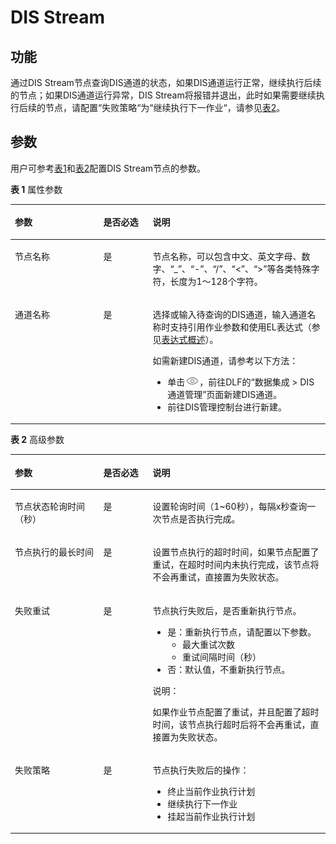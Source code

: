# DIS Stream<a name="dayu_01_0444"></a>

## 功能<a name="zh-cn_topic_0118184395_section44280035173841"></a>

通过DIS Stream节点查询DIS通道的状态，如果DIS通道运行正常，继续执行后续的节点；如果DIS通道运行异常，DIS Stream将报错并退出，此时如果需要继续执行后续的节点，请配置“失败策略“为“继续执行下一作业“，请参见[表2](#zh-cn_topic_0118184395_table58040457102411)。

## 参数<a name="zh-cn_topic_0118184395_section6331447317395"></a>

用户可参考[表1](#zh-cn_topic_0118184395_table3764823994826)和[表2](#zh-cn_topic_0118184395_table58040457102411)配置DIS Stream节点的参数。

**表 1**  属性参数

<a name="zh-cn_topic_0118184395_table3764823994826"></a>
<table><thead align="left"><tr id="zh-cn_topic_0118184395_row3170822394826"><th class="cellrowborder" valign="top" width="28.07%" id="mcps1.2.4.1.1"><p id="zh-cn_topic_0118184395_p2984581994826"><a name="zh-cn_topic_0118184395_p2984581994826"></a><a name="zh-cn_topic_0118184395_p2984581994826"></a>参数</p>
</th>
<th class="cellrowborder" valign="top" width="15.659999999999998%" id="mcps1.2.4.1.2"><p id="zh-cn_topic_0118184395_p159227094826"><a name="zh-cn_topic_0118184395_p159227094826"></a><a name="zh-cn_topic_0118184395_p159227094826"></a>是否必选</p>
</th>
<th class="cellrowborder" valign="top" width="56.269999999999996%" id="mcps1.2.4.1.3"><p id="zh-cn_topic_0118184395_p6186505494826"><a name="zh-cn_topic_0118184395_p6186505494826"></a><a name="zh-cn_topic_0118184395_p6186505494826"></a>说明</p>
</th>
</tr>
</thead>
<tbody><tr id="zh-cn_topic_0118184395_row1991457694826"><td class="cellrowborder" valign="top" width="28.07%" headers="mcps1.2.4.1.1 "><p id="zh-cn_topic_0118184395_p246794194826"><a name="zh-cn_topic_0118184395_p246794194826"></a><a name="zh-cn_topic_0118184395_p246794194826"></a>节点名称</p>
</td>
<td class="cellrowborder" valign="top" width="15.659999999999998%" headers="mcps1.2.4.1.2 "><p id="zh-cn_topic_0118184395_p6568554794826"><a name="zh-cn_topic_0118184395_p6568554794826"></a><a name="zh-cn_topic_0118184395_p6568554794826"></a>是</p>
</td>
<td class="cellrowborder" valign="top" width="56.269999999999996%" headers="mcps1.2.4.1.3 "><p id="zh-cn_topic_0118184395_p1892909794826"><a name="zh-cn_topic_0118184395_p1892909794826"></a><a name="zh-cn_topic_0118184395_p1892909794826"></a><span id="zh-cn_topic_0118184395_zh-cn_topic_0099822521_text44323307153939"><a name="zh-cn_topic_0118184395_zh-cn_topic_0099822521_text44323307153939"></a><a name="zh-cn_topic_0118184395_zh-cn_topic_0099822521_text44323307153939"></a>节点</span>名称，可以包含中文、英文字母、数字、<span class="parmvalue" id="zh-cn_topic_0118184395_zh-cn_topic_0099822521_zh-cn_topic_0099822521_parmvalue38166764101253"><a name="zh-cn_topic_0118184395_zh-cn_topic_0099822521_zh-cn_topic_0099822521_parmvalue38166764101253"></a><a name="zh-cn_topic_0118184395_zh-cn_topic_0099822521_zh-cn_topic_0099822521_parmvalue38166764101253"></a>“_”</span>、<span class="parmvalue" id="zh-cn_topic_0118184395_zh-cn_topic_0099822521_zh-cn_topic_0099822521_parmvalue4500149101253"><a name="zh-cn_topic_0118184395_zh-cn_topic_0099822521_zh-cn_topic_0099822521_parmvalue4500149101253"></a><a name="zh-cn_topic_0118184395_zh-cn_topic_0099822521_zh-cn_topic_0099822521_parmvalue4500149101253"></a>“-”</span>、<span class="parmvalue" id="zh-cn_topic_0118184395_zh-cn_topic_0099822521_parmvalue3773104413412"><a name="zh-cn_topic_0118184395_zh-cn_topic_0099822521_parmvalue3773104413412"></a><a name="zh-cn_topic_0118184395_zh-cn_topic_0099822521_parmvalue3773104413412"></a>“/”</span>、<span class="parmvalue" id="zh-cn_topic_0118184395_zh-cn_topic_0099822521_zh-cn_topic_0099822521_parmvalue28967750101253"><a name="zh-cn_topic_0118184395_zh-cn_topic_0099822521_zh-cn_topic_0099822521_parmvalue28967750101253"></a><a name="zh-cn_topic_0118184395_zh-cn_topic_0099822521_zh-cn_topic_0099822521_parmvalue28967750101253"></a>“&lt;”</span>、<span class="parmvalue" id="zh-cn_topic_0118184395_zh-cn_topic_0099822521_zh-cn_topic_0099822521_parmvalue64686408101253"><a name="zh-cn_topic_0118184395_zh-cn_topic_0099822521_zh-cn_topic_0099822521_parmvalue64686408101253"></a><a name="zh-cn_topic_0118184395_zh-cn_topic_0099822521_zh-cn_topic_0099822521_parmvalue64686408101253"></a>“&gt;”</span>等各类特殊字符，长度为1～128个字符。</p>
</td>
</tr>
<tr id="zh-cn_topic_0118184395_row3614415394826"><td class="cellrowborder" valign="top" width="28.07%" headers="mcps1.2.4.1.1 "><p id="zh-cn_topic_0118184395_p4199531294826"><a name="zh-cn_topic_0118184395_p4199531294826"></a><a name="zh-cn_topic_0118184395_p4199531294826"></a>通道名称</p>
</td>
<td class="cellrowborder" valign="top" width="15.659999999999998%" headers="mcps1.2.4.1.2 "><p id="zh-cn_topic_0118184395_p4617707494826"><a name="zh-cn_topic_0118184395_p4617707494826"></a><a name="zh-cn_topic_0118184395_p4617707494826"></a>是</p>
</td>
<td class="cellrowborder" valign="top" width="56.269999999999996%" headers="mcps1.2.4.1.3 "><p id="zh-cn_topic_0118184395_p4935552994826"><a name="zh-cn_topic_0118184395_p4935552994826"></a><a name="zh-cn_topic_0118184395_p4935552994826"></a>选择或输入待查询的DIS通道，输入通道名称时支持引用作业参数和使用EL表达式（参见<a href="表达式概述.md#dayu_01_0494">表达式概述</a>）。</p>
<div class="p" id="zh-cn_topic_0118184395_p1526614448484"><a name="zh-cn_topic_0118184395_p1526614448484"></a><a name="zh-cn_topic_0118184395_p1526614448484"></a>如需新建DIS通道，请参考以下方法：<a name="zh-cn_topic_0118184395_zh-cn_topic_0099822521_ul46080727105259"></a><a name="zh-cn_topic_0118184395_zh-cn_topic_0099822521_ul46080727105259"></a><ul id="zh-cn_topic_0118184395_zh-cn_topic_0099822521_ul46080727105259"><li>单击<a name="zh-cn_topic_0118184395_image274717447175"></a><a name="zh-cn_topic_0118184395_image274717447175"></a><span><img id="zh-cn_topic_0118184395_image274717447175" src="figures/view.png"></span>，前往<span id="zh-cn_topic_0118184395_text193286818514"><a name="zh-cn_topic_0118184395_text193286818514"></a><a name="zh-cn_topic_0118184395_text193286818514"></a>DLF</span>的<span class="menucascade" id="zh-cn_topic_0118184395_menucascade1534810181012"><a name="zh-cn_topic_0118184395_menucascade1534810181012"></a><a name="zh-cn_topic_0118184395_menucascade1534810181012"></a>“<span class="uicontrol" id="zh-cn_topic_0118184395_uicontrol1821923716"><a name="zh-cn_topic_0118184395_uicontrol1821923716"></a><a name="zh-cn_topic_0118184395_uicontrol1821923716"></a><span id="zh-cn_topic_0118184395_text1795713398114"><a name="zh-cn_topic_0118184395_text1795713398114"></a><a name="zh-cn_topic_0118184395_text1795713398114"></a>数据集成</span></span> &gt; <span class="uicontrol" id="zh-cn_topic_0118184395_uicontrol183957281017"><a name="zh-cn_topic_0118184395_uicontrol183957281017"></a><a name="zh-cn_topic_0118184395_uicontrol183957281017"></a><span id="zh-cn_topic_0118184395_text63331510212"><a name="zh-cn_topic_0118184395_text63331510212"></a><a name="zh-cn_topic_0118184395_text63331510212"></a>DIS通道管理</span></span>”</span>页面新建DIS通道。</li><li>前往DIS管理控制台进行新建。</li></ul>
</div>
</td>
</tr>
</tbody>
</table>

**表 2**  高级参数

<a name="zh-cn_topic_0118184395_table58040457102411"></a>
<table><thead align="left"><tr id="zh-cn_topic_0118184395_zh-cn_topic_0099822521_row27216578102411"><th class="cellrowborder" valign="top" width="28.07%" id="mcps1.2.4.1.1"><p id="zh-cn_topic_0118184395_zh-cn_topic_0099822521_p57059205102411"><a name="zh-cn_topic_0118184395_zh-cn_topic_0099822521_p57059205102411"></a><a name="zh-cn_topic_0118184395_zh-cn_topic_0099822521_p57059205102411"></a>参数</p>
</th>
<th class="cellrowborder" valign="top" width="15.659999999999998%" id="mcps1.2.4.1.2"><p id="zh-cn_topic_0118184395_zh-cn_topic_0099822521_p58392901102411"><a name="zh-cn_topic_0118184395_zh-cn_topic_0099822521_p58392901102411"></a><a name="zh-cn_topic_0118184395_zh-cn_topic_0099822521_p58392901102411"></a>是否必选</p>
</th>
<th class="cellrowborder" valign="top" width="56.269999999999996%" id="mcps1.2.4.1.3"><p id="zh-cn_topic_0118184395_zh-cn_topic_0099822521_p32204521102411"><a name="zh-cn_topic_0118184395_zh-cn_topic_0099822521_p32204521102411"></a><a name="zh-cn_topic_0118184395_zh-cn_topic_0099822521_p32204521102411"></a>说明</p>
</th>
</tr>
</thead>
<tbody><tr id="zh-cn_topic_0118184395_zh-cn_topic_0099822521_row51612113175"><td class="cellrowborder" valign="top" width="28.07%" headers="mcps1.2.4.1.1 "><p id="zh-cn_topic_0118184395_zh-cn_topic_0099822521_p416115112178"><a name="zh-cn_topic_0118184395_zh-cn_topic_0099822521_p416115112178"></a><a name="zh-cn_topic_0118184395_zh-cn_topic_0099822521_p416115112178"></a>节点状态轮询时间（秒）</p>
</td>
<td class="cellrowborder" valign="top" width="15.659999999999998%" headers="mcps1.2.4.1.2 "><p id="zh-cn_topic_0118184395_zh-cn_topic_0099822521_p101615110176"><a name="zh-cn_topic_0118184395_zh-cn_topic_0099822521_p101615110176"></a><a name="zh-cn_topic_0118184395_zh-cn_topic_0099822521_p101615110176"></a>是</p>
</td>
<td class="cellrowborder" valign="top" width="56.269999999999996%" headers="mcps1.2.4.1.3 "><p id="zh-cn_topic_0118184395_zh-cn_topic_0099822521_p4161191101716"><a name="zh-cn_topic_0118184395_zh-cn_topic_0099822521_p4161191101716"></a><a name="zh-cn_topic_0118184395_zh-cn_topic_0099822521_p4161191101716"></a>设置轮询时间（1~60秒），每隔x秒查询一次<span id="zh-cn_topic_0118184395_zh-cn_topic_0099822521_text1526241235118"><a name="zh-cn_topic_0118184395_zh-cn_topic_0099822521_text1526241235118"></a><a name="zh-cn_topic_0118184395_zh-cn_topic_0099822521_text1526241235118"></a>节点</span>是否执行完成。</p>
</td>
</tr>
<tr id="zh-cn_topic_0118184395_zh-cn_topic_0099822521_row5101045193916"><td class="cellrowborder" valign="top" width="28.07%" headers="mcps1.2.4.1.1 "><p id="zh-cn_topic_0118184395_zh-cn_topic_0099822521_p147314419397"><a name="zh-cn_topic_0118184395_zh-cn_topic_0099822521_p147314419397"></a><a name="zh-cn_topic_0118184395_zh-cn_topic_0099822521_p147314419397"></a>节点执行的最长时间</p>
</td>
<td class="cellrowborder" valign="top" width="15.659999999999998%" headers="mcps1.2.4.1.2 "><p id="zh-cn_topic_0118184395_zh-cn_topic_0099822521_p610124511390"><a name="zh-cn_topic_0118184395_zh-cn_topic_0099822521_p610124511390"></a><a name="zh-cn_topic_0118184395_zh-cn_topic_0099822521_p610124511390"></a>是</p>
</td>
<td class="cellrowborder" valign="top" width="56.269999999999996%" headers="mcps1.2.4.1.3 "><p id="zh-cn_topic_0118184395_zh-cn_topic_0099822521_p11011456393"><a name="zh-cn_topic_0118184395_zh-cn_topic_0099822521_p11011456393"></a><a name="zh-cn_topic_0118184395_zh-cn_topic_0099822521_p11011456393"></a>设置<span id="zh-cn_topic_0118184395_zh-cn_topic_0099822521_text380131541112"><a name="zh-cn_topic_0118184395_zh-cn_topic_0099822521_text380131541112"></a><a name="zh-cn_topic_0118184395_zh-cn_topic_0099822521_text380131541112"></a>节点</span>执行的超时时间，如果<span id="zh-cn_topic_0118184395_zh-cn_topic_0099822521_text1944213322118"><a name="zh-cn_topic_0118184395_zh-cn_topic_0099822521_text1944213322118"></a><a name="zh-cn_topic_0118184395_zh-cn_topic_0099822521_text1944213322118"></a>节点</span>配置了重试，在超时时间内未执行完成，该节点将不会再重试，直接置为失败状态。</p>
</td>
</tr>
<tr id="zh-cn_topic_0118184395_zh-cn_topic_0099822521_row58429402102411"><td class="cellrowborder" valign="top" width="28.07%" headers="mcps1.2.4.1.1 "><p id="zh-cn_topic_0118184395_zh-cn_topic_0099822521_p5533912102858"><a name="zh-cn_topic_0118184395_zh-cn_topic_0099822521_p5533912102858"></a><a name="zh-cn_topic_0118184395_zh-cn_topic_0099822521_p5533912102858"></a>失败重试</p>
</td>
<td class="cellrowborder" valign="top" width="15.659999999999998%" headers="mcps1.2.4.1.2 "><p id="zh-cn_topic_0118184395_zh-cn_topic_0099822521_p45593742102858"><a name="zh-cn_topic_0118184395_zh-cn_topic_0099822521_p45593742102858"></a><a name="zh-cn_topic_0118184395_zh-cn_topic_0099822521_p45593742102858"></a>是</p>
</td>
<td class="cellrowborder" valign="top" width="56.269999999999996%" headers="mcps1.2.4.1.3 "><p id="zh-cn_topic_0118184395_zh-cn_topic_0099822521_p2105628102858"><a name="zh-cn_topic_0118184395_zh-cn_topic_0099822521_p2105628102858"></a><a name="zh-cn_topic_0118184395_zh-cn_topic_0099822521_p2105628102858"></a><span id="zh-cn_topic_0118184395_zh-cn_topic_0099822521_text29185571161243"><a name="zh-cn_topic_0118184395_zh-cn_topic_0099822521_text29185571161243"></a><a name="zh-cn_topic_0118184395_zh-cn_topic_0099822521_text29185571161243"></a>节点</span>执行失败后，是否重新执行<span id="zh-cn_topic_0118184395_zh-cn_topic_0099822521_text58583828161245"><a name="zh-cn_topic_0118184395_zh-cn_topic_0099822521_text58583828161245"></a><a name="zh-cn_topic_0118184395_zh-cn_topic_0099822521_text58583828161245"></a>节点</span>。</p>
<a name="zh-cn_topic_0118184395_zh-cn_topic_0099822521_ul18950660102858"></a><a name="zh-cn_topic_0118184395_zh-cn_topic_0099822521_ul18950660102858"></a><ul id="zh-cn_topic_0118184395_zh-cn_topic_0099822521_ul18950660102858"><li>是：重新执行<span id="zh-cn_topic_0118184395_zh-cn_topic_0099822521_text19139245161248"><a name="zh-cn_topic_0118184395_zh-cn_topic_0099822521_text19139245161248"></a><a name="zh-cn_topic_0118184395_zh-cn_topic_0099822521_text19139245161248"></a>节点</span>，请配置以下参数。<a name="zh-cn_topic_0118184395_zh-cn_topic_0099822521_ul58608523102858"></a><a name="zh-cn_topic_0118184395_zh-cn_topic_0099822521_ul58608523102858"></a><ul id="zh-cn_topic_0118184395_zh-cn_topic_0099822521_ul58608523102858"><li>最大重试次数</li><li>重试间隔时间（秒）</li></ul>
</li><li>否：默认值，不重新执行<span id="zh-cn_topic_0118184395_zh-cn_topic_0099822521_text1328324161254"><a name="zh-cn_topic_0118184395_zh-cn_topic_0099822521_text1328324161254"></a><a name="zh-cn_topic_0118184395_zh-cn_topic_0099822521_text1328324161254"></a>节点</span>。</li></ul>
<div class="note" id="zh-cn_topic_0118184395_zh-cn_topic_0099822521_note69071033105815"><a name="zh-cn_topic_0118184395_zh-cn_topic_0099822521_note69071033105815"></a><a name="zh-cn_topic_0118184395_zh-cn_topic_0099822521_note69071033105815"></a><span class="notetitle"> 说明： </span><div class="notebody"><p id="zh-cn_topic_0118184395_zh-cn_topic_0099822521_p1590733314581"><a name="zh-cn_topic_0118184395_zh-cn_topic_0099822521_p1590733314581"></a><a name="zh-cn_topic_0118184395_zh-cn_topic_0099822521_p1590733314581"></a>如果作业节点配置了重试，并且配置了超时时间，该节点执行超时后将不会再重试，直接置为失败状态。</p>
</div></div>
</td>
</tr>
<tr id="zh-cn_topic_0118184395_zh-cn_topic_0099822521_row29541959102411"><td class="cellrowborder" valign="top" width="28.07%" headers="mcps1.2.4.1.1 "><p id="zh-cn_topic_0118184395_zh-cn_topic_0099822521_p13154928102858"><a name="zh-cn_topic_0118184395_zh-cn_topic_0099822521_p13154928102858"></a><a name="zh-cn_topic_0118184395_zh-cn_topic_0099822521_p13154928102858"></a>失败策略</p>
</td>
<td class="cellrowborder" valign="top" width="15.659999999999998%" headers="mcps1.2.4.1.2 "><p id="zh-cn_topic_0118184395_zh-cn_topic_0099822521_p58916261102858"><a name="zh-cn_topic_0118184395_zh-cn_topic_0099822521_p58916261102858"></a><a name="zh-cn_topic_0118184395_zh-cn_topic_0099822521_p58916261102858"></a>是</p>
</td>
<td class="cellrowborder" valign="top" width="56.269999999999996%" headers="mcps1.2.4.1.3 "><p id="zh-cn_topic_0118184395_zh-cn_topic_0099822521_p7487822102858"><a name="zh-cn_topic_0118184395_zh-cn_topic_0099822521_p7487822102858"></a><a name="zh-cn_topic_0118184395_zh-cn_topic_0099822521_p7487822102858"></a><span id="zh-cn_topic_0118184395_zh-cn_topic_0099822521_text5371194616130"><a name="zh-cn_topic_0118184395_zh-cn_topic_0099822521_text5371194616130"></a><a name="zh-cn_topic_0118184395_zh-cn_topic_0099822521_text5371194616130"></a>节点</span>执行失败后的操作：</p>
<a name="zh-cn_topic_0118184395_zh-cn_topic_0099822521_ul281538102858"></a><a name="zh-cn_topic_0118184395_zh-cn_topic_0099822521_ul281538102858"></a><ul id="zh-cn_topic_0118184395_zh-cn_topic_0099822521_ul281538102858"><li>终止当前作业执行计划</li><li>继续执行下一作业</li><li>挂起当前作业执行计划</li></ul>
</td>
</tr>
</tbody>
</table>

